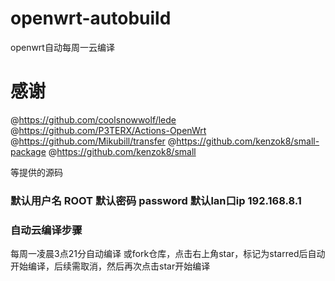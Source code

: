 # openwrt-autobuild

openwrt自动每周一云编译

# 感谢
@https://github.com/coolsnowwolf/lede
@https://github.com/P3TERX/Actions-OpenWrt
@https://github.com/Mikubill/transfer
@https://github.com/kenzok8/small-package
@https://github.com/kenzok8/small

等提供的源码

### 默认用户名 ROOT 默认密码 password 默认lan口ip 192.168.8.1

### 自动云编译步骤

每周一凌晨3点21分自动编译
或fork仓库，点击右上角star，标记为starred后自动开始编译，后续需取消，然后再次点击star开始编译
